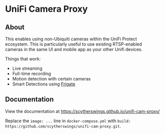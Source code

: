 # UniFi Camera Proxy

## About

This enables using non-Ubiquiti cameras within the UniFi Protect ecosystem. This is
particularly useful to use existing RTSP-enabled cameras in the same UI and
mobile app as your other Unifi devices.

Things that work:

* Live streaming
* Full-time recording
* Motion detection with certain cameras
* Smart Detections using [Frigate](https://github.com/blakeblackshear/frigate)

## Documentation

View the documentation at <https://scytherswings.github.io/unifi-cam-proxy/>

Replace the `image: ...` line in `docker-compose.yml` with `build: https://github.com/scytherswings/unifi-cam-proxy.git`.
